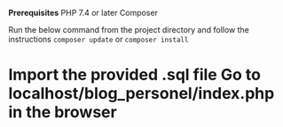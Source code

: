 **Prerequisites**
PHP 7.4 or later
Composer

Run the below command from the project directory and follow the instructions
`composer update` or `composer install`

**Import the provided .sql file**
Go to localhost/blog_personel/index.php in the browser
=======
